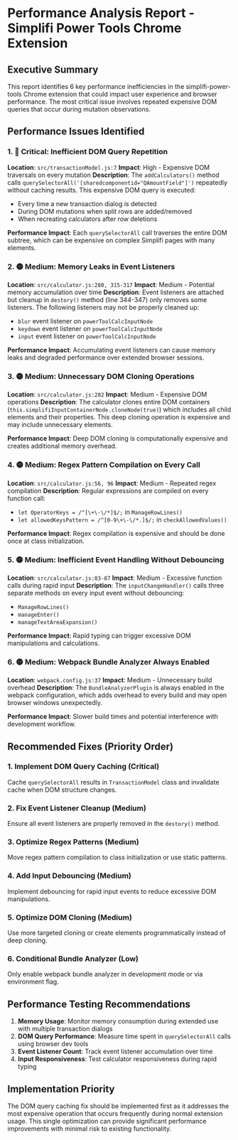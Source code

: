 # Performance Analysis Report - Simplifi Power Tools Chrome Extension

## Executive Summary

This report identifies 6 key performance inefficiencies in the simplifi-power-tools Chrome extension that could impact user experience and browser performance. The most critical issue involves repeated expensive DOM queries that occur during mutation observations.

## Performance Issues Identified

### 1. 🔴 Critical: Inefficient DOM Query Repetition
**Location**: `src/transactionModel.js:7`
**Impact**: High - Expensive DOM traversals on every mutation
**Description**: The `addCalculators()` method calls `querySelectorAll('[sharedcomponentid="QAmountField"]')` repeatedly without caching results. This expensive DOM query is executed:
- Every time a new transaction dialog is detected
- During DOM mutations when split rows are added/removed
- When recreating calculators after row deletions

**Performance Impact**: Each `querySelectorAll` call traverses the entire DOM subtree, which can be expensive on complex Simplifi pages with many elements.

### 2. 🟡 Medium: Memory Leaks in Event Listeners
**Location**: `src/calculator.js:280, 315-317`
**Impact**: Medium - Potential memory accumulation over time
**Description**: Event listeners are attached but cleanup in `destory()` method (line 344-347) only removes some listeners. The following listeners may not be properly cleaned up:
- `blur` event listener on `powerToolCalcInputNode`
- `keydown` event listener on `powerToolCalcInputNode`  
- `input` event listener on `powerToolCalcInputNode`

**Performance Impact**: Accumulating event listeners can cause memory leaks and degraded performance over extended browser sessions.

### 3. 🟡 Medium: Unnecessary DOM Cloning Operations
**Location**: `src/calculator.js:282`
**Impact**: Medium - Expensive DOM operations
**Description**: The calculator clones entire DOM containers (`this.simplifiInputContainerNode.cloneNode(true)`) which includes all child elements and their properties. This deep cloning operation is expensive and may include unnecessary elements.

**Performance Impact**: Deep DOM cloning is computationally expensive and creates additional memory overhead.

### 4. 🟡 Medium: Regex Pattern Compilation on Every Call
**Location**: `src/calculator.js:56, 96`
**Impact**: Medium - Repeated regex compilation
**Description**: Regular expressions are compiled on every function call:
- `let OperatorKeys = /^[\+\-\/*]$/;` in `ManageRowLines()`
- `let allowedKeysPattern = /^[0-9\+\-\/*.]$/;` in `checkAllowedValues()`

**Performance Impact**: Regex compilation is expensive and should be done once at class initialization.

### 5. 🟡 Medium: Inefficient Event Handling Without Debouncing
**Location**: `src/calculator.js:83-87`
**Impact**: Medium - Excessive function calls during rapid input
**Description**: The `inputChangeHandler()` calls three separate methods on every input event without debouncing:
- `ManageRowLines()`
- `manageEnter()`
- `manageTextAreaExpansion()`

**Performance Impact**: Rapid typing can trigger excessive DOM manipulations and calculations.

### 6. 🟡 Medium: Webpack Bundle Analyzer Always Enabled
**Location**: `webpack.config.js:37`
**Impact**: Medium - Unnecessary build overhead
**Description**: The `BundleAnalyzerPlugin` is always enabled in the webpack configuration, which adds overhead to every build and may open browser windows unexpectedly.

**Performance Impact**: Slower build times and potential interference with development workflow.

## Recommended Fixes (Priority Order)

### 1. Implement DOM Query Caching (Critical)
Cache `querySelectorAll` results in `TransactionModel` class and invalidate cache when DOM structure changes.

### 2. Fix Event Listener Cleanup (Medium)
Ensure all event listeners are properly removed in the `destory()` method.

### 3. Optimize Regex Patterns (Medium)
Move regex pattern compilation to class initialization or use static patterns.

### 4. Add Input Debouncing (Medium)
Implement debouncing for rapid input events to reduce excessive DOM manipulations.

### 5. Optimize DOM Cloning (Medium)
Use more targeted cloning or create elements programmatically instead of deep cloning.

### 6. Conditional Bundle Analyzer (Low)
Only enable webpack bundle analyzer in development mode or via environment flag.

## Performance Testing Recommendations

1. **Memory Usage**: Monitor memory consumption during extended use with multiple transaction dialogs
2. **DOM Query Performance**: Measure time spent in `querySelectorAll` calls using browser dev tools
3. **Event Listener Count**: Track event listener accumulation over time
4. **Input Responsiveness**: Test calculator responsiveness during rapid typing

## Implementation Priority

The DOM query caching fix should be implemented first as it addresses the most expensive operation that occurs frequently during normal extension usage. This single optimization can provide significant performance improvements with minimal risk to existing functionality.
